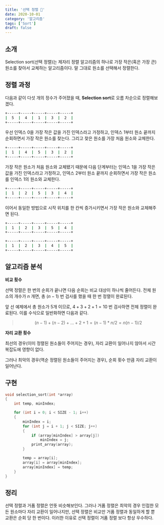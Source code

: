 ```yaml
---
title: '선택 정렬 🧺'
date: 2020-10-01
category: '알고리즘'
tags: ['Sort']
draft: false
---
```


## 소개

Selection sort(선택 정렬)는 제자리 정렬 알고리즘의 하나로 가장 작은(혹은 가장 큰) 원소를 찾아서 교체하는 알고리즘이다. 말 그대로 원소를 선택해서 정렬한다.

## 정렬 과정

다음과 같이 다섯 개의 정수가 주어졌을 때, **Selection sort**로 오름 차순으로 정렬해보겠다.

```sh
+-----+-----+-----+-----+-----+
|  5  |  4  |  1  |  3  |  2  |
+-----+-----+-----+-----+-----+
```

우선 인덱스 0을 가장 작은 값을 가진 인덱스라고 가정하고, 인덱스 1부터 원소 끝까지 순회하면서 가장 작은 원소를 찾는다. 그리고 찾은 원소를 가장 처음 원소와 교체한다.

```sh
+-----+-----+-----+-----+-----+
|  1  |  4  |  5  |  3  |  2  |
+-----+-----+-----+-----+-----+
```

가장 작은 원소가 처음 원소와 교체됐기 때문에 다음 단계부터는 인덱스 1을 가장 작은 값을 가진 인덱스라고 가정하고, 인덱스 2부터 원소 끝까지 순회하면서 가장 작은 원소를 인덱스 1의 원소와 교체한다.

```sh
+-----+-----+-----+-----+-----+
|  1  |  2  |  5  |  3  |  4  |
+-----+-----+-----+-----+-----+
```

이어서 동일한 방법으로 시작 위치를 한 칸씩 증가시키면서 가장 작은 원소와 교체해주면 된다.

```sh
+-----+-----+-----+-----+-----+
|  1  |  2  |  3  |  5  |  4  |
+-----+-----+-----+-----+-----+
```

```sh
+-----+-----+-----+-----+-----+
|  1  |  2  |  3  |  4  |  5  |
+-----+-----+-----+-----+-----+
```

## 알고리즘 분석

**비교 횟수**

선택 정렬은 한 번의 순회가 끝나면 다음 순회는 비교 대상이 하나씩 줄어든다. 전체 원소의 개수가 $n$ 개면, 총 $(n - 1)$ 번 검사를 했을 때 한 번 정렬이 완료된다.

앞 선 예제에서 총 원소가 5개 이므로, $4 + 3 + 2 + 1 = 10$ 번 검사하면 전체 정렬이 완료된다. 이를 수식으로 일반화하면 다음과 같다.

> $$
> (n - 1) + (n - 2) + ... + 2 + 1 = (n - 1) * n / 2 = n(n - 1) / 2
> $$

**자리 교환 횟수**

최선의 경우(이미 정렬된 원소들이 주어지는 경우), 자리 교환이 일어나지 않아서 시간 복잡도에 영향이 없다.

그러나 최악의 경우(역순 정렬된 원소들이 주어지는 경우), 순회 횟수 만큼 자리 교환이 일어난다.

## 구현

```c
void selection_sort(int *array)
{
	int temp, minIndex;

	for (int i = 0; i < SIZE - 1; i++)
	{
		minIndex = i;
		for (int j = i + 1; j < SIZE; j++)
		{
			if (array[minIndex] > array[j])
				minIndex = j;
			print_array(array);
		}

		temp = array[i];
		array[i] = array[minIndex];
		array[minIndex] = temp;
	}
}
```

## 정리

선택 정렬과 거품 정렬은 언뜻 비슷해보인다. 그러나 거품 정렬은 최악의 경우 인접한 모든 원소마다 자리 교환이 일어나지만, 선택 정렬은 비교만 거품 정렬과 동일하게 할 뿐 교환은 순회 당 한 번이다. 이러한 이유로 선택 정렬이 거품 정렬 보다 항상 우수하다.
